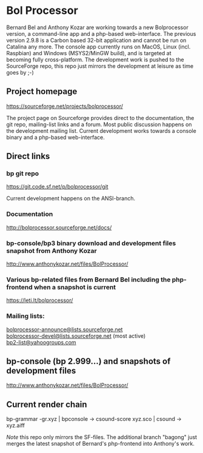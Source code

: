 # Bol Processor
Bernard Bel and Anthony Kozar are working towards a new Bolprocessor version, a command-line app and a php-based web-interface. The previous version 2.9.8 is a Carbon based 32-bit application and cannot be run on Catalina any more. The console app currently runs on MacOS, Linux (incl. Raspbian) and Windows (MSYS2/MinGW build), and is targeted at becoming fully cross-platform. The development work is pushed to the SourceForge repo, this repo just mirrors the development at leisure as time goes by ;-)

## Project homepage

https://sourceforge.net/projects/bolprocessor/

The project page on Sourceforge provides direct to the documentation, the git repo, mailing-list links and a forum. Most public discussion happens on the development mailing list. Current development works towards a console binary and a php-based web-interface.

## Direct links

### bp git repo

https://git.code.sf.net/p/bolprocessor/git

Current development happens on the ANSI-branch.

### Documentation

http://bolprocessor.sourceforge.net/docs/

### bp-console/bp3 binary download and development files snapshot from Anthony Kozar

http://www.anthonykozar.net/files/BolProcessor/

### Various bp-related files from Bernard Bel including the php-frontend when a snapshot is current

https://leti.lt/bolprocessor/

### Mailing lists:

bolprocessor-announce@lists.sourceforge.net  
bolprocessor-devel@lists.sourceforge.net (most active)  
bp2-list@yahoogroups.com

## bp-console (bp 2.999...) and snapshots of development files

http://www.anthonykozar.net/files/BolProcessor/

## Current render chain
bp-grammar -gr.xyz | bpconsole -> csound-score xyz.sco | csound -> xyz.aiff

*Note* this repo only mirrors the SF-files. The additional branch "bagong" just merges the latest snapshot of Bernard's php-frontend into Anthony's work.

